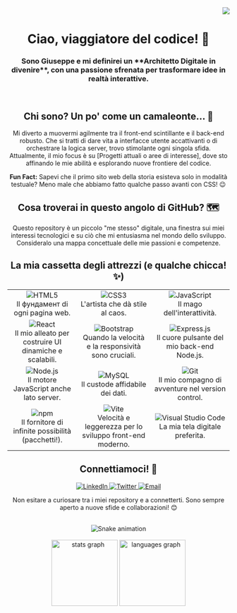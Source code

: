 <div align="right">
  <img src="https://profile-counter.glitch.me/giuseppezaccato/count.svg?" />
</div>

<h1 align="center">Ciao, viaggiatore del codice! 🚀</h1>
<h3 align="center">Sono Giuseppe e mi definirei un **Architetto Digitale in divenire**, con una passione sfrenata per trasformare idee in realtà interattive.</h3>

<br clear="right">

<h2 align="center">Chi sono? Un po' come un camaleonte... 🦎</h2>
<p align="center">Mi diverto a muovermi agilmente tra il front-end scintillante e il back-end robusto. Che si tratti di dare vita a interfacce utente accattivanti o di orchestrare la logica server, trovo stimolante ogni singola sfida. Attualmente, il mio focus è su [Progetti attuali o aree di interesse], dove sto affinando le mie abilità e esplorando nuove frontiere del codice.</p>

<p align="center"><strong>Fun Fact:</strong> Sapevi che il primo sito web della storia esisteva solo in modalità testuale? Meno male che abbiamo fatto qualche passo avanti con CSS! 😉</p>

<h2 align="center">Cosa troverai in questo angolo di GitHub? 🗺️</h2>
<p align="center">Questo repository è un piccolo "me stesso" digitale, una finestra sui miei interessi tecnologici e su ciò che mi entusiasma nel mondo dello sviluppo. Consideralo una mappa concettuale delle mie passioni e competenze.</p>

<h2 align="center">La mia cassetta degli attrezzi (e qualche chicca! ✨)</h2>

<div align="center">
  <table>
    <tr>
      <td align="center">
        <img src="https://img.shields.io/badge/HTML5-E34F26?style=for-the-badge&logo=html5&logoColor=white" alt="HTML5" />
        <br>Il фундамент di ogni pagina web.
      </td>
      <td align="center">
        <img src="https://img.shields.io/badge/CSS3-1572B6?style=for-the-badge&logo=css3&logoColor=white" alt="CSS3" />
        <br>L'artista che dà stile al caos.
      </td>
      <td align="center">
        <img src="https://img.shields.io/badge/JavaScript-F7DF1E?style=for-the-badge&logo=javascript&logoColor=black" alt="JavaScript" />
        <br>Il mago dell'interattività.
      </td>
    </tr>
    <tr>
      <td align="center">
        <img src="https://img.shields.io/badge/React-61DAFB?style=for-the-badge&logo=react&logoColor=black" alt="React" />
        <br>Il mio alleato per costruire UI dinamiche e scalabili.
      </td>
      <td align="center">
        <img src="https://img.shields.io/badge/Bootstrap-7952B3?style=for-the-badge&logo=bootstrap&logoColor=white" alt="Bootstrap" />
        <br>Quando la velocità e la responsività sono cruciali.
      </td>
      <td align="center">
        <img src="https://img.shields.io/badge/Express.js-000000?style=for-the-badge&logo=express&logoColor=white" alt="Express.js" />
        <br>Il cuore pulsante del mio back-end Node.js.
      </td>
    </tr>
    <tr>
      <td align="center">
        <img src="https://img.shields.io/badge/Node.js-339933?style=for-the-badge&logo=nodedotjs&logoColor=white" alt="Node.js" />
        <br>Il motore JavaScript anche lato server.
      </td>
      <td align="center">
        <img src="https://img.shields.io/badge/MySQL-4479A1?style=for-the-badge&logo=mysql&logoColor=white" alt="MySQL" />
        <br>Il custode affidabile dei dati.
      </td>
      <td align="center">
        <img src="https://img.shields.io/badge/Git-F05032?style=for-the-badge&logo=git&logoColor=white" alt="Git" />
        <br>Il mio compagno di avventure nel version control.
      </td>
    </tr>
    <tr>
      <td align="center">
        <img src="https://img.shields.io/badge/npm-CB3837?style=for-the-badge&logo=npm&logoColor=white" alt="npm" />
        <br>Il fornitore di infinite possibilità (pacchetti!).
      </td>
      <td align="center">
        <img src="https://img.shields.io/badge/Vite-646CFF?style=for-the-badge&logo=vite&logoColor=white" alt="Vite" />
        <br>Velocità e leggerezza per lo sviluppo front-end moderno.
      </td>
      <td align="center">
        <img src="https://img.shields.io/badge/Visual%20Studio%20Code-0078D4?style=for-the-badge&logo=visual-studio-code&logoColor=white" alt="Visual Studio Code" />
        <br>La mia tela digitale preferita.
      </td>
    </tr>
  </table>
</div>

<h2 align="center">Connettiamoci! 🔗</h2>
<p align="center">
  <a href="[inserisci qui il tuo link di LinkedIn]">
    <img src="https://img.shields.io/badge/LinkedIn-%230077B5.svg?style=for-the-badge&logo=linkedin&logoColor=white" alt="LinkedIn" />
  </a>
  <a href="[inserisci qui il tuo link di Twitter]">
    <img src="https://img.shields.io/badge/Twitter-%231DA1F2.svg?style=for-the-badge&logo=twitter&logoColor=white" alt="Twitter" />
  </a>
  <a href="mailto:[inserisci qui la tua email]">
    <img src="https://img.shields.io/badge/Gmail-%23D14836.svg?style=for-the-badge&logo=gmail&logoColor=white" alt="Email" />
  </a>
  </p>

<p align="center">Non esitare a curiosare tra i miei repository e a connetterti. Sono sempre aperto a nuove sfide e collaborazioni! 😊</p>

<br>

<div align="center">
  <img src="https://raw.githubusercontent.com/giuseppezaccato/giuseppezaccato/output/github-contribution-grid-snake.svg" alt="Snake animation" />
</div>

<br>

<div align="center">
  <img src="https://github-readme-stats.vercel.app/api?username=giuseppezaccato&hide_title=false&hide_rank=false&show_icons=true&include_all_commits=true&count_private=true&disable_animations=false&theme=synthwave&locale=en&hide_border=false&order=1" height="150" alt="stats graph" />
  <img src="https://github-readme-stats.vercel.app/api/top-langs?username=giuseppezaccato&locale=en&hide_title=false&layout=compact&card_width=320&langs_count=5&theme=dracula&hide_border=false&order=2" height="150" alt="languages graph" />
</div>
